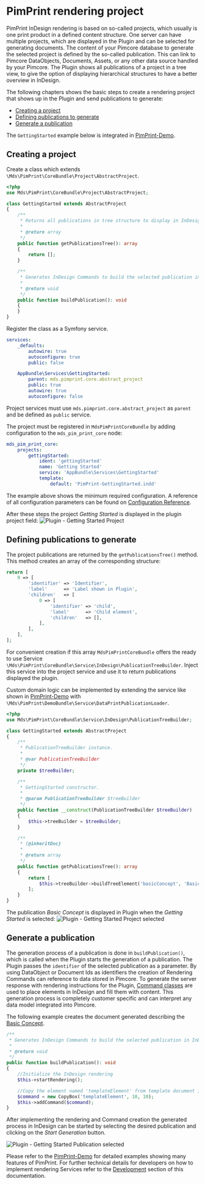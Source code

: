 # PimPrint rendering project
PimPrint InDesign rendering is based on so-called projects, which usually is one print product in a defined content structure. One server can have multiple projects, which are displayed in the Plugin and can be selected for generating documents. The content of your Pimcore database to generate the selected project is defined by the so-called publication. This can link to Pimcore DataObjects, Documents, Assets, or any other data source handled by your Pimcore. The Plugin shows all publications of a project in a tree view, to give the option of displaying hierarchical structures to have a better overview in InDesign. 
 
The following chapters shows the basic steps to create a rendering project that shows up in the Plugin and send publications to generate: 
 - [Creating a project](#page_Creating_a_project)
 - [Defining publications to generate](#page_Defining_publications_to_generate)
 - [Generate a publication](#page_Generate_a_publication)

The `GettingStarted` example below is integrated in [PimPrint-Demo](../05_PimPrint-Demo/README.md). 

## Creating a project
Create a class which extends `\Mds\PimPrint\CoreBundle\Project\AbstractProject`.
```php
<?php
use Mds\PimPrint\CoreBundle\Project\AbstractProject;

class GettingStarted extends AbstractProject
{
    /**
     * Returns all publications in tree structure to display in InDesign-Plugin.
     *
     * @return array
     */
    public function getPublicationsTree(): array
    {
        return [];
    }

    /**
     * Generates InDesign Commands to build the selected publication in InDesign.
     *
     * @return void
     */
    public function buildPublication(): void
    {
    }
}
```
Register the class as a Symfony service.
```yaml
services:
    _defaults:
        autowire: true
        autoconfigure: true
        public: false

    AppBundle\Services\GettingStarted:
        parent: mds.pimprint.core.abstract_project
        public: true   
        autowire: true
        autoconfigure: false
```  
Project services must use `mds.pimprint.core.abstract_project` as `parent` and be defined as `public` service. 

The project must be registered in `MdsPimPrintCoreBundle` by adding configuration to the `mds_pim_print_core` node:
```yaml
mds_pim_print_core:
    projects:
        gettingStarted:
            ident: 'gettingStarted'
            name: 'Getting Started'
            service: 'AppBundle\Services\GettingStarted'
            template:
                default: 'PimPrint-GettingStarted.indd'
```
The example above shows the minimum required configuration. A reference of all configuration parameters can be found on [Configuration Reference](../10_Rendering_Projects/00_Configuration_Reference.md).

After these steps the project _Getting Started_ is displayed in the plugin project field:
![Plugin - Getting Started Project](../img/plugin-getting_started_project.png)

## Defining publications to generate
The project publications are returned by the `getPublicationsTree()` method. This method creates an array of the corresponding structure:
```php
return [
    0 => [
        'identifier' => 'Identifier',
        'label'      => 'Label shown in Plugin',
        'children'   => [
            0 => [
                'identifier' => 'child',
                'label'      => 'Child element',
                'children'   => [],
            ],   
        ],
    ],
];
```
For convenient creation if this array `MdsPimPrintCoreBundle` offers the ready to use Service `\Mds\PimPrint\CoreBundle\Service\InDesign\PublicationTreeBuilder`. Inject this service into the project service and use it to return publications displayed the plugin.

Custom domain logic can be implemented by extending the service like shown in [PimPrint-Demo](../05_PimPrint-Demo/README.md) with `\Mds\PimPrint\DemoBundle\Service\DataPrintPublicationLoader`.
```php
<?php
use Mds\PimPrint\CoreBundle\Service\InDesign\PublicationTreeBuilder;

class GettingStarted extends AbstractProject
{
    /**
     * PublicationTreeBuilder instance.
     *
     * @var PublicationTreeBuilder
     */
    private $treeBuilder;

    /**
     * GettingStarted constructor.
     *
     * @param PublicationTreeBuilder $treeBuilder
     */
    public function __construct(PublicationTreeBuilder $treeBuilder)
    {
        $this->treeBuilder = $treeBuilder;
    }

    /**
     * {@inheritDoc}
     *
     * @return array
     */
    public function getPublicationsTree(): array
    {
        return [
            $this->treeBuilder->buildTreeElement('basicConcept', 'Basic Concept')
        ];
    }
}
```
The publication _Basic Concept_ is displayed in Plugin when the _Getting Started_ is selected:
![Plugin - Getting Started Project selected](../img/plugin-getting_started_project_selected.png)

## Generate a publication
The generation process of a publication is done in `buildPublication()`, which is called when the Plugin starts the generation of a publication. The Plugin passes the `identifier` of the selected publication as a parameter. By using DataObject or Document Ids as identifiers the creation of Rendering Commands can reference to data stored in Pimcore. To generate the server response with rendering instructions for the Plugin, [Command classes](../15_Rendering_Commands.md) are used to place elements in InDesign and fill them with content. This generation process is completely customer specific and can interpret any data model integrated into Pimcore.

The following example creates the document generated describing the [Basic Concept](./00_Basic_Concept.md).

```php
/**
 * Generates InDesign Commands to build the selected publication in InDesign.
 *
 * @return void
 */
public function buildPublication(): void
{
    //Initialize the InDesign rendering
    $this->startRendering();

    //Copy the element named 'templateElement' from template document into the generated document.
    $command = new CopyBox('templateElement', 10, 10);
    $this->addCommand($command);
}
```

After implementing the rendering and Command creation the generated process in InDesign can be started by selecting the desired publication and clicking on the _Start Generation_ button.

![Plugin - Getting Started Publication selected](../img/plugin-getting_started_publication_seleted.png)

Please refer to the [PimPrint-Demo](../05_PimPrint-Demo/README.md) for detailed examples showing many features of PimPrint. For further technical details for developers on how to implement rendering Services refer to the [Development](../25_Development/README.md) section of this documentation.


